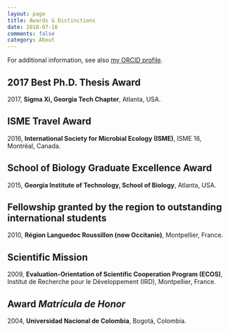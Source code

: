 ```yaml
---
layout: page
title: Awards & Distinctions
date: 2018-07-16
comments: false
category: About
---
```


For additional information, see also [my ORCID profile](http://orcid.org/0000-0001-7603-3093).


## 2017 Best Ph.D. Thesis Award
2017, **Sigma Xi, Georgia Tech Chapter**, Atlanta, USA.

## ISME Travel Award
2016, **International Society for Microbial Ecology (ISME)**, ISME 16, Montréal, Canada.

## School of Biology Graduate Excellence Award
2015, **Georgia Institute of Technology, School of Biology**, Atlanta, USA.

## Fellowship granted by the region to outstanding international students
2010, **Région Languedoc Roussillon (now Occitanie)**, Montpellier, France.

## Scientific Mission
2009, **Evaluation-Orientation of Scientific Cooperation Program (ECOS)**, Institut de Recherche pour le Développement (IRD), Montpellier, France.

## Award _Matrícula de Honor_
2004, **Universidad Nacional de Colombia**, Bogotá, Colombia.
